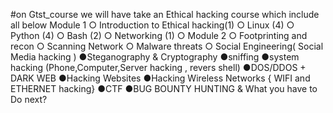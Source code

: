 #on Gtst_course
we will have take an Ethical hacking course which include all below
Module 1
○ Introduction to Ethical hacking(1)
○ Linux (4)
○ Python (4)
○ Bash (2)
○ Networking (1)
○ Module 2
○ Footprinting and recon
○ Scanning Network
○ Malware threats
○ Social Engineering( Social Media hacking )
●Steganography & Cryptography
●sniffing
●system hacking (Phone,Computer,Server hacking , revers shell)
●DOS/DDOS + DARK WEB
●Hacking Websites
●Hacking Wireless Networks { WIFI and ETHERNET hacking}
●CTF
●BUG BOUNTY HUNTING & What you have to Do next?
